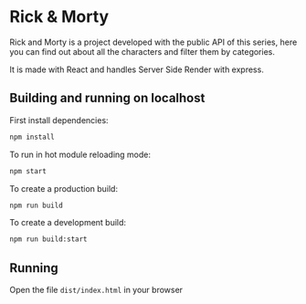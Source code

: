 # Rick & Morty

Rick and Morty is a project developed with the public API of this series, here you can find out about all the characters and filter them by categories.

It is made with React and handles Server Side Render with express.

## Building and running on localhost

First install dependencies:

```sh
npm install
```

To run in hot module reloading mode:

```sh
npm start
```

To create a production build:

```sh
npm run build
```

To create a development build:

```sh
npm run build:start
```

## Running

Open the file `dist/index.html` in your browser

